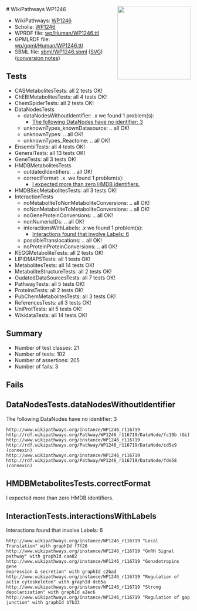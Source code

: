 <img style="float: right; width: 200px" src="../logo.png" />
# WikiPathways WP1246

* WikiPathways: [WP1246](https://identifiers.org/wikipathways:WP1246)
* Scholia: [WP1246](https://scholia.toolforge.org/wikipathways/WP1246)
* WPRDF file: [wp/Human/WP1246.ttl](../wp/Human/WP1246.ttl)
* GPMLRDF file: [wp/gpml/Human/WP1246.ttl](../wp/gpml/Human/WP1246.ttl)
* SBML file: [sbml/WP1246.sbml](../sbml/WP1246.sbml) ([SVG](../sbml/WP1246.svg)) ([conversion notes](../sbml/WP1246.txt))

## Tests
* CASMetabolitesTests: all 2 tests OK!
* ChEBIMetabolitesTests: all 4 tests OK!
* ChemSpiderTests: all 2 tests OK!
* DataNodesTests
    * dataNodesWithoutIdentifier: .x we found 1 problem(s):
        * [The following DataNodes have no identifier: 3](#d2d32fa2)
    * unknownTypes_knownDatasource: .. all OK!
    * unknownTypes: .. all OK!
    * unknownTypes_Reactome: .. all OK!
* EnsemblTests: all 4 tests OK!
* GeneralTests: all 13 tests OK!
* GeneTests: all 3 tests OK!
* HMDBMetabolitesTests
    * outdatedIdentifiers: .. all OK!
    * correctFormat: .x. we found 1 problem(s):
        * [I expected more than zero HMDB identifiers.](#ad154c1e)
* HMDBSecMetabolitesTests: all 3 tests OK!
* InteractionTests
    * noMetaboliteToNonMetaboliteConversions: .. all OK!
    * noNonMetaboliteToMetaboliteConversions: .. all OK!
    * noGeneProteinConversions: .. all OK!
    * nonNumericIDs: .. all OK!
    * interactionsWithLabels: .x we found 1 problem(s):
        * [Interactions found that involve Labels: 6](#630d267d)
    * possibleTranslocations: .. all OK!
    * noProteinProteinConversions: .. all OK!
* KEGGMetaboliteTests: all 2 tests OK!
* LIPIDMAPSTests: all 1 tests OK!
* MetabolitesTests: all 14 tests OK!
* MetaboliteStructureTests: all 2 tests OK!
* OudatedDataSourcesTests: all 7 tests OK!
* PathwayTests: all 5 tests OK!
* ProteinsTests: all 2 tests OK!
* PubChemMetabolitesTests: all 3 tests OK!
* ReferencesTests: all 3 tests OK!
* UniProtTests: all 5 tests OK!
* WikidataTests: all 14 tests OK!


## Summary

* Number of test classes: 21
* Number of tests: 102
* Number of assertions: 205
* Number of fails: 3

## Fails

<a name="d2d32fa2" />

## DataNodesTests.dataNodesWithoutIdentifier

The following DataNodes have no identifier: 3
```
http://www.wikipathways.org/instance/WP1246_r116719 http://rdf.wikipathways.org/Pathway/WP1246_r116719/DataNode/fc19b (Gi)
http://www.wikipathways.org/instance/WP1246_r116719 http://rdf.wikipathways.org/Pathway/WP1246_r116719/DataNode/cd5e9 (connexin)
http://www.wikipathways.org/instance/WP1246_r116719 http://rdf.wikipathways.org/Pathway/WP1246_r116719/DataNode/fde58 (connexin)
```

<a name="ad154c1e" />

## HMDBMetabolitesTests.correctFormat

I expected more than zero HMDB identifiers.
<a name="630d267d" />

## InteractionTests.interactionsWithLabels

Interactions found that involve Labels: 6
```
http://www.wikipathways.org/instance/WP1246_r116719 "Local Translation" with graphId f7f26
http://www.wikipathways.org/instance/WP1246_r116719 "GnRH Signal pathway" with graphId caa02
http://www.wikipathways.org/instance/WP1246_r116719 "Gonadotropins gene 
expression & secretion" with graphId c2bad
http://www.wikipathways.org/instance/WP1246_r116719 "Regulation of actin cytoskeleton" with graphId dc65a
http://www.wikipathways.org/instance/WP1246_r116719 "Strong depolarization" with graphId a2ec6
http://www.wikipathways.org/instance/WP1246_r116719 "Regulation of gap junction" with graphId b7b33
```

